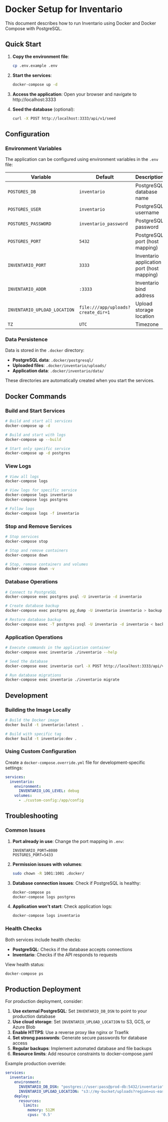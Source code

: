 # Docker Setup for Inventario

This document describes how to run Inventario using Docker and Docker Compose with PostgreSQL.

## Quick Start

1. **Copy the environment file**:
   ```bash
   cp .env.example .env
   ```

2. **Start the services**:
   ```bash
   docker-compose up -d
   ```

3. **Access the application**:
   Open your browser and navigate to http://localhost:3333

4. **Seed the database** (optional):
   ```bash
   curl -X POST http://localhost:3333/api/v1/seed
   ```

## Configuration

### Environment Variables

The application can be configured using environment variables in the `.env` file:

| Variable | Default | Description |
|----------|---------|-------------|
| `POSTGRES_DB` | `inventario` | PostgreSQL database name |
| `POSTGRES_USER` | `inventario` | PostgreSQL username |
| `POSTGRES_PASSWORD` | `inventario_password` | PostgreSQL password |
| `POSTGRES_PORT` | `5432` | PostgreSQL port (host mapping) |
| `INVENTARIO_PORT` | `3333` | Inventario application port (host mapping) |
| `INVENTARIO_ADDR` | `:3333` | Inventario bind address |
| `INVENTARIO_UPLOAD_LOCATION` | `file:///app/uploads?create_dir=1` | Upload storage location |
| `TZ` | `UTC` | Timezone |

### Data Persistence

Data is stored in the `.docker` directory:

- **PostgreSQL data**: `.docker/postgresql/`
- **Uploaded files**: `.docker/inventario/uploads/`
- **Application data**: `.docker/inventario/data/`

These directories are automatically created when you start the services.

## Docker Commands

### Build and Start Services
```bash
# Build and start all services
docker-compose up -d

# Build and start with logs
docker-compose up --build

# Start only specific service
docker-compose up -d postgres
```

### View Logs
```bash
# View all logs
docker-compose logs

# View logs for specific service
docker-compose logs inventario
docker-compose logs postgres

# Follow logs
docker-compose logs -f inventario
```

### Stop and Remove Services
```bash
# Stop services
docker-compose stop

# Stop and remove containers
docker-compose down

# Stop, remove containers and volumes
docker-compose down -v
```

### Database Operations
```bash
# Connect to PostgreSQL
docker-compose exec postgres psql -U inventario -d inventario

# Create database backup
docker-compose exec postgres pg_dump -U inventario inventario > backup.sql

# Restore database backup
docker-compose exec -T postgres psql -U inventario -d inventario < backup.sql
```

### Application Operations
```bash
# Execute commands in the application container
docker-compose exec inventario ./inventario --help

# Seed the database
docker-compose exec inventario curl -X POST http://localhost:3333/api/v1/seed

# Run database migrations
docker-compose exec inventario ./inventario migrate
```

## Development

### Building the Image Locally
```bash
# Build the Docker image
docker build -t inventario:latest .

# Build with specific tag
docker build -t inventario:dev .
```

### Using Custom Configuration
Create a `docker-compose.override.yml` file for development-specific settings:

```yaml
services:
  inventario:
    environment:
      INVENTARIO_LOG_LEVEL: debug
    volumes:
      - ./custom-config:/app/config
```

## Troubleshooting

### Common Issues

1. **Port already in use**:
   Change the port mapping in `.env`:
   ```
   INVENTARIO_PORT=8080
   POSTGRES_PORT=5433
   ```

2. **Permission issues with volumes**:
   ```bash
   sudo chown -R 1001:1001 .docker/
   ```

3. **Database connection issues**:
   Check if PostgreSQL is healthy:
   ```bash
   docker-compose ps
   docker-compose logs postgres
   ```

4. **Application won't start**:
   Check application logs:
   ```bash
   docker-compose logs inventario
   ```

### Health Checks

Both services include health checks:

- **PostgreSQL**: Checks if the database accepts connections
- **Inventario**: Checks if the API responds to requests

View health status:
```bash
docker-compose ps
```

## Production Deployment

For production deployment, consider:

1. **Use external PostgreSQL**: Set `INVENTARIO_DB_DSN` to point to your production database
2. **Use cloud storage**: Set `INVENTARIO_UPLOAD_LOCATION` to S3, GCS, or Azure Blob
3. **Enable HTTPS**: Use a reverse proxy like nginx or Traefik
4. **Set strong passwords**: Generate secure passwords for database access
5. **Regular backups**: Implement automated database and file backups
6. **Resource limits**: Add resource constraints to docker-compose.yaml

Example production override:
```yaml
services:
  inventario:
    environment:
      INVENTARIO_DB_DSN: "postgres://user:pass@prod-db:5432/inventario"
      INVENTARIO_UPLOAD_LOCATION: "s3://my-bucket/uploads?region=us-east-1"
    deploy:
      resources:
        limits:
          memory: 512M
          cpus: '0.5'
```
